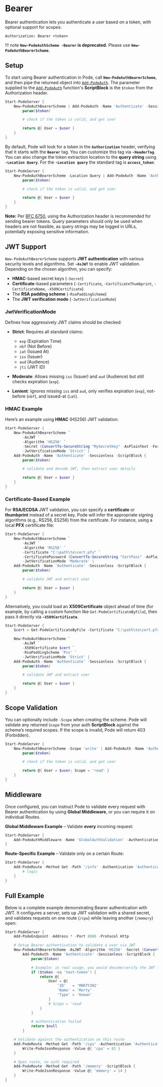 # Bearer

Bearer authentication lets you authenticate a user based on a token, with optional support for scopes:

```plain
Authorization: Bearer <token>
```

!!! note
    **`New-PodeAuthScheme -Bearer` is deprecated.** Please use **`New-PodeAuthBearerScheme`**.

## Setup

To start using Bearer authentication in Pode, call **`New-PodeAuthBearerScheme`**, and then pipe the returned object into [`Add-PodeAuth`](../../../../Functions/Authentication/Add-PodeAuth). The parameter supplied to the [`Add-PodeAuth`](../../../../Functions/Authentication/Add-PodeAuth) function's **ScriptBlock** is the `$token` from the Authorization header.

```powershell
Start-PodeServer {
    New-PodeAuthBearerScheme | Add-PodeAuth -Name 'Authenticate' -Sessionless -ScriptBlock {
        param($token)

        # check if the token is valid, and get user

        return @{ User = $user }
    }
}
```

By default, Pode will look for a token in the **`Authorization`** header, verifying that it starts with the **`Bearer`** tag. You can customize this tag via **`-HeaderTag`**. You can also change the token extraction location to the **query string** using **`-Location Query`**. For the **`-Location query`** the standard tag is **`access_token`**:

```powershell
Start-PodeServer {
    New-PodeAuthBearerScheme -Location Query | Add-PodeAuth -Name 'Authenticate' -Sessionless -ScriptBlock {
        param($token)

        # check if the token is valid, and get user

        return @{ User = $user }
    }
}
```

**Note:** Per [RFC 6750](https://datatracker.ietf.org/doc/html/rfc6750), using the Authorization header is recommended for sending bearer tokens. Query parameters should only be used when headers are not feasible, as query strings may be logged in URLs, potentially exposing sensitive information.

## JWT Support

`New-PodeAuthBearerScheme` supports **JWT authentication** with various security levels and algorithms. Set **`-AsJWT`** to enable JWT validation. Depending on the chosen algorithm, you can specify:

- **HMAC**-based secret keys (`-Secret`)
- **Certificate**-based parameters (`-Certificate`, `-CertificateThumbprint`, `-CertificateName`, `-X509Certificate`)
- The **RSA padding scheme** (`-RsaPaddingScheme`)
- The **JWT verification mode** (`-JwtVerificationMode`)

### JwtVerificationMode

Defines how aggressively JWT claims should be checked:

- **Strict**: Requires all standard claims:
  - `exp` (Expiration Time)
  - `nbf` (Not Before)
  - `iat` (Issued At)
  - `iss` (Issuer)
  - `aud` (Audience)
  - `jti` (JWT ID)

- **Moderate**: Allows missing `iss` (Issuer) and `aud` (Audience) but still checks expiration (`exp`).
- **Lenient**: Ignores missing `iss` and `aud`, only verifies expiration (`exp`), not-before (`nbf`), and issued-at (`iat`).

### HMAC Example

Here’s an example using **HMAC** (HS256) JWT validation:

```powershell
Start-PodeServer {
    New-PodeAuthBearerScheme `
        -AsJWT `
        -Algorithm 'HS256' `
        -Secret (ConvertTo-SecureString "MySecretKey" -AsPlainText -Force) `
        -JwtVerificationMode 'Strict' |
    Add-PodeAuth -Name 'Authenticate' -Sessionless -ScriptBlock {
        param($token)

        # validate and decode JWT, then extract user details

        return @{ User = $user }
    }
}
```

### Certificate-Based Example

For **RSA/ECDSA** JWT validation, you can specify a **certificate** or **thumbprint** instead of a secret key. Pode will infer the appropriate signing algorithms (e.g., RS256, ES256) from the certificate. For instance, using a local **PFX** certificate file:

```powershell
Start-PodeServer {
    New-PodeAuthBearerScheme `
        -AsJWT `
        -Algorithm 'RS256' `
        -Certificate "C:\path\to\cert.pfx" `
        -CertificatePassword (ConvertTo-SecureString "CertPass" -AsPlainText -Force) `
        -JwtVerificationMode 'Moderate' |
    Add-PodeAuth -Name 'Authenticate' -Sessionless -ScriptBlock {
        param($token)

        # validate JWT and extract user

        return @{ User = $user }
    }
}
```

Alternatively, you could load an **X509Certificate** object ahead of time (for example, by calling a custom function like `Get-PodeCertificateByFile`), then pass it directly via **`-X509Certificate`**.

```powershell
Start-PodeServer {
    $cert = Get-PodeCertificateByFile -Certificate "C:\path\to\cert.pfx" -SecurePassword (ConvertTo-SecureString "CertPass" -AsPlainText -Force)

    New-PodeAuthBearerScheme `
        -AsJWT `
        -X509Certificate $cert `
        -RsaPaddingScheme 'Pss' `
        -JwtVerificationMode 'Strict' |
    Add-PodeAuth -Name 'Authenticate' -Sessionless -ScriptBlock {
        param($token)

        # validate JWT and extract user

        return @{ User = $user }
    }
}
```

## Scope Validation

You can optionally include `-Scope` when creating the scheme. Pode will validate any returned `Scope` from your auth **ScriptBlock** against the scheme’s required scopes. If the scope is invalid, Pode will return 403 (Forbidden).

```powershell
Start-PodeServer {
    New-PodeAuthBearerScheme -Scope 'write' | Add-PodeAuth -Name 'Authenticate' -Sessionless -ScriptBlock {
        param($token)

        # check if the token is valid, and get user

        return @{ User = $user; Scope = 'read' }
    }
}
```

## Middleware

Once configured, you can instruct Pode to validate every request with Bearer authentication by using **Global Middleware**, or you can require it on individual Routes.

**Global Middleware Example** – Validate **every** incoming request:

```powershell
Start-PodeServer {
    Add-PodeAuthMiddleware -Name 'GlobalAuthValidation' -Authentication 'Authenticate'
}
```

**Route-Specific Example** – Validate only on a certain Route:

```powershell
Start-PodeServer {
    Add-PodeRoute -Method Get -Path '/info' -Authentication 'Authenticate' -ScriptBlock {
        # logic
    }
}
```

## Full Example

Below is a complete example demonstrating Bearer authentication with JWT. It configures a server, sets up JWT validation with a shared secret, and validates requests on one route (`/cpu`) while leaving another (`/memory`) open:

```powershell
Start-PodeServer {
    Add-PodeEndpoint -Address * -Port 8080 -Protocol Http

    # Setup Bearer authentication to validate a user via JWT
    New-PodeAuthBearerScheme -AsJWT -Algorithm 'HS256' -Secret (ConvertTo-SecureString "MySecretKey" -AsPlainText -Force) -JwtVerificationMode 'Lenient' |
        Add-PodeAuth -Name 'Authenticate' -Sessionless -ScriptBlock {
            param($token)

            # Example: in real usage, you would decode/verify the JWT fully
            if ($token -eq 'test-token') {
                return @{
                    User = @{
                        'ID'   = 'M0R7Y302'
                        'Name' = 'Morty'
                        'Type' = 'Human'
                    }
                    # Scope = 'read'
                }
            }

            # authentication failed
            return $null
        }

    # Validate against the authentication on this route
    Add-PodeRoute -Method Get -Path '/cpu' -Authentication 'Authenticate' -ScriptBlock {
        Write-PodeJsonResponse -Value @{ 'cpu' = 82 }
    }

    # Open route, no auth required
    Add-PodeRoute -Method Get -Path '/memory' -ScriptBlock {
        Write-PodeJsonResponse -Value @{ 'memory' = 14 }
    }
}
